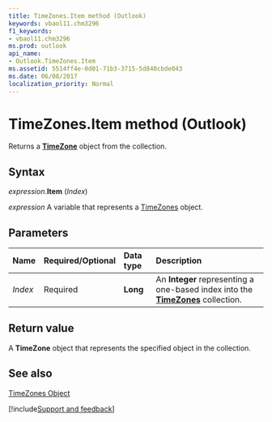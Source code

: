 ```yaml
---
title: TimeZones.Item method (Outlook)
keywords: vbaol11.chm3296
f1_keywords:
- vbaol11.chm3296
ms.prod: outlook
api_name:
- Outlook.TimeZones.Item
ms.assetid: 5514ff4e-0d01-71b3-3715-5d840cbde043
ms.date: 06/08/2017
localization_priority: Normal
---
```



# TimeZones.Item method (Outlook)

Returns a **[TimeZone](Outlook.TimeZone.md)** object from the collection.


## Syntax

_expression_.**Item** (_Index_)

_expression_ A variable that represents a [TimeZones](Outlook.TimeZones.md) object.


## Parameters



|Name|Required/Optional|Data type|Description|
|:-----|:-----|:-----|:-----|
| _Index_|Required| **Long**|An  **Integer** representing a one-based index into the **[TimeZones](Outlook.TimeZones.md)** collection.|

## Return value

A  **TimeZone** object that represents the specified object in the collection.


## See also


[TimeZones Object](Outlook.TimeZones.md)

[!include[Support and feedback](~/includes/feedback-boilerplate.md)]